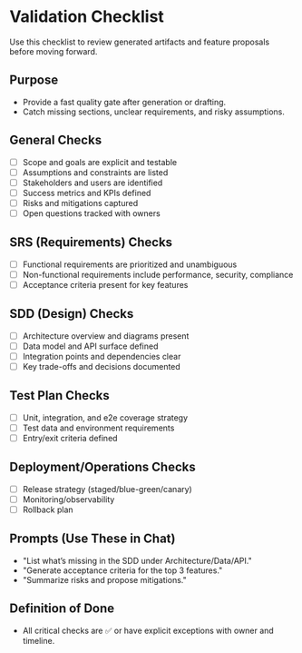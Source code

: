 # Validation Checklist

Use this checklist to review generated artifacts and feature proposals before moving forward.

## Purpose
- Provide a fast quality gate after generation or drafting.
- Catch missing sections, unclear requirements, and risky assumptions.

## General Checks
- [ ] Scope and goals are explicit and testable
- [ ] Assumptions and constraints are listed
- [ ] Stakeholders and users are identified
- [ ] Success metrics and KPIs defined
- [ ] Risks and mitigations captured
- [ ] Open questions tracked with owners

## SRS (Requirements) Checks
- [ ] Functional requirements are prioritized and unambiguous
- [ ] Non-functional requirements include performance, security, compliance
- [ ] Acceptance criteria present for key features

## SDD (Design) Checks
- [ ] Architecture overview and diagrams present
- [ ] Data model and API surface defined
- [ ] Integration points and dependencies clear
- [ ] Key trade-offs and decisions documented

## Test Plan Checks
- [ ] Unit, integration, and e2e coverage strategy
- [ ] Test data and environment requirements
- [ ] Entry/exit criteria defined

## Deployment/Operations Checks
- [ ] Release strategy (staged/blue-green/canary)
- [ ] Monitoring/observability
- [ ] Rollback plan

## Prompts (Use These in Chat)
- "List what’s missing in the SDD under Architecture/Data/API."
- "Generate acceptance criteria for the top 3 features."
- "Summarize risks and propose mitigations."

## Definition of Done
- All critical checks are ✅ or have explicit exceptions with owner and timeline.
